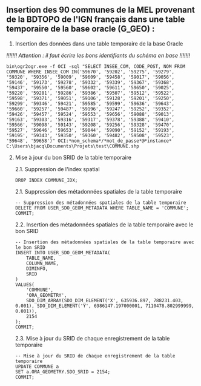 ## Insertion des 90 communes de la MEL provenant de la BDTOPO de l'IGN français dans une table temporaire de la base oracle (G_GEO) :


1. Insertion des données dans une table temporaire de la base Oracle

*!!!!!!! Attention : il faut écrire les bons identifiants du schéma en base !!!!!!!*

```
bin\ogr2ogr.exe -f OCI -sql "SELECT INSEE_COM, CODE_POST, NOM FROM COMMUNE WHERE INSEE_COM IN('59670', '59202', '59275', '59279', '59320', '59356', '59009', '59609', '59458', '59017', '59056', '59146', '59173', '59278', '59332', '59339', '59367', '59368', '59437', '59550', '59560', '59602', '59611', '59650', '59025', '59220', '59281', '59286', '59386', '59507', '59512', '59522', '59598', '59371', '59051', '59106', '59128', '59201', '59250', '59299', '59346', '59421', '59585', '59599', '59636', '59643', '59660', '59257', '59487', '59196', '59247', '59252', '59352', '59426', '59457', '59524', '59553', '59656', '59088', '59013', '59163', '59303', '59316', '59317', '59378', '59388', '59410', '59566', '59098', '59143', '59208', '59256', '59328', '59470', '59527', '59646', '59653', '59044', '59090', '59152', '59193', '59195', '59343', '59350', '59360', '59482', '59508', '59523', '59648', '59658')" OCI:*nom_schema*/*mot_de_passe*@*instance* C:\Users\bjacq\Documents\Projets\test\COMMUNE.shp
```

2. Mise à jour du bon SRID de la table temporaire

	2.1. Suppression de l'index spatial
	```
	DROP INDEX COMMUNE_IDX;
	```

	2.1. Suppression des métadonnées spatiales de la table temporaire

	```
	-- Suppression des métadonnées spatiales de la table temporaire
	DELETE FROM USER_SDO_GEOM_METADATA WHERE TABLE_NAME = 'COMMUNE';
	COMMIT;
	```

	2.2. Insertion des métadonnées spatiales de la table temporaire avec le bon SRID

	```
	-- Insertion des métadonnées spatiales de la table temporaire avec le bon SRID
	INSERT INTO USER_SDO_GEOM_METADATA(
	    TABLE_NAME, 
	    COLUMN_NAME, 
	    DIMINFO, 
	    SRID
	)
	VALUES(
	    'COMMUNE',
	    'ORA_GEOMETRY',
	    SDO_DIM_ARRAY(SDO_DIM_ELEMENT('X', 635936.897, 788231.403, 0.001), SDO_DIM_ELEMENT('Y', 6986147.197000001, 7110478.802999999, 0.001)),
	    2154
	);
	COMMIT;
	```

	2.3. Mise à jour du SRID de chaque enregistrement de la table temporaire

	```
	-- Mise à jour du SRID de chaque enregistrement de la table temporaire
	UPDATE COMMUNE a
	SET a.ORA_GEOMETRY.SDO_SRID = 2154;
	COMMIT;
	```